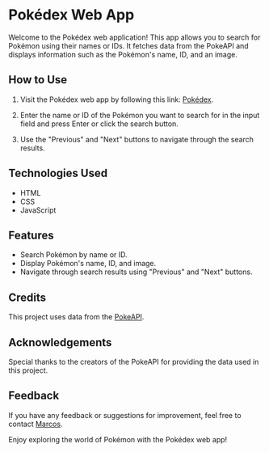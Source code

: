 # Pokédex Web App

Welcome to the Pokédex web application! This app allows you to search for Pokémon using their names or IDs. It fetches data from the PokeAPI and displays information such as the Pokémon's name, ID, and an image.

## How to Use

1. Visit the Pokédex web app by following this link: [Pokédex](https://m4rcxs.github.io/pokedex).

2. Enter the name or ID of the Pokémon you want to search for in the input field and press Enter or click the search button.

3. Use the "Previous" and "Next" buttons to navigate through the search results.

## Technologies Used

- HTML
- CSS
- JavaScript

## Features

- Search Pokémon by name or ID.
- Display Pokémon's name, ID, and image.
- Navigate through search results using "Previous" and "Next" buttons.

## Credits

This project uses data from the [PokeAPI](https://pokeapi.co/).

## Acknowledgements

Special thanks to the creators of the PokeAPI for providing the data used in this project.

## Feedback

If you have any feedback or suggestions for improvement, feel free to contact [Marcos](https://github.com/m4rcxs).

Enjoy exploring the world of Pokémon with the Pokédex web app!
